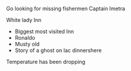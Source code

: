 Go looking for missing fishermen
Captain Imetra

White lady Inn
- Biggest most visited Inn
- Ronaldo
- Musty old
- Story of a ghost on lac dinnershere

Temperature has been dropping

